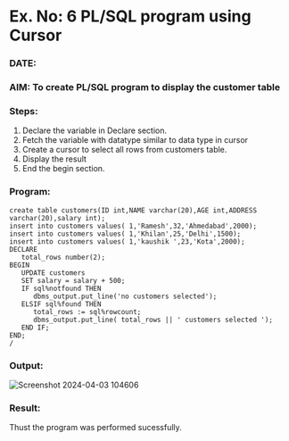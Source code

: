 # Ex. No: 6 PL/SQL program using Cursor 
### DATE: 
### AIM: To create PL/SQL program to display the customer table 

### Steps:
1. Declare the variable  in Declare section.
2. Fetch the variable with datatype similar to data type in cursor 
3. Create a cursor to select all rows from customers table.
4. Display the result 
5. End the begin section.

### Program:
```
create table customers(ID int,NAME varchar(20),AGE int,ADDRESS varchar(20),salary int);
insert into customers values( 1,'Ramesh',32,'Ahmedabad',2000);
insert into customers values( 1,'Khilan',25,'Delhi',1500);
insert into customers values( 1,'kaushik ',23,'Kota',2000);
DECLARE  
   total_rows number(2); 
BEGIN 
   UPDATE customers 
   SET salary = salary + 500; 
   IF sql%notfound THEN 
      dbms_output.put_line('no customers selected'); 
   ELSIF sql%found THEN 
      total_rows := sql%rowcount;
      dbms_output.put_line( total_rows || ' customers selected '); 
   END IF;  
END; 
/
```
### Output:
![Screenshot 2024-04-03 104606](https://github.com/nandhu6523/DBMS/assets/123856724/0fe9887d-ca10-4d4f-8038-731ff3e8c8a6)
### Result:
Thust the program was performed sucessfully.

